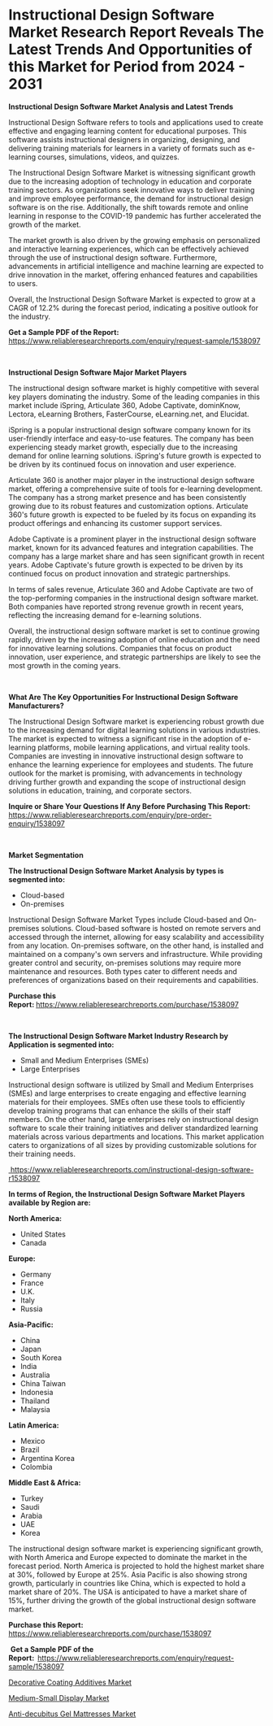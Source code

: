 <p><h1>Instructional Design Software Market Research Report Reveals The Latest Trends And Opportunities of this Market for Period from 2024 - 2031</h1></p><p><strong>Instructional Design Software Market Analysis and Latest Trends</strong></p>
<p><p>Instructional Design Software refers to tools and applications used to create effective and engaging learning content for educational purposes. This software assists instructional designers in organizing, designing, and delivering training materials for learners in a variety of formats such as e-learning courses, simulations, videos, and quizzes.</p><p>The Instructional Design Software Market is witnessing significant growth due to the increasing adoption of technology in education and corporate training sectors. As organizations seek innovative ways to deliver training and improve employee performance, the demand for instructional design software is on the rise. Additionally, the shift towards remote and online learning in response to the COVID-19 pandemic has further accelerated the growth of the market.</p><p>The market growth is also driven by the growing emphasis on personalized and interactive learning experiences, which can be effectively achieved through the use of instructional design software. Furthermore, advancements in artificial intelligence and machine learning are expected to drive innovation in the market, offering enhanced features and capabilities to users.</p><p>Overall, the Instructional Design Software Market is expected to grow at a CAGR of 12.2% during the forecast period, indicating a positive outlook for the industry.</p></p>
<p><strong>Get a Sample PDF of the Report:&nbsp;</strong> <a href="https://www.reliableresearchreports.com/enquiry/request-sample/1538097">https://www.reliableresearchreports.com/enquiry/request-sample/1538097</a></p>
<p>&nbsp;</p>
<p><strong>Instructional Design Software Major Market Players</strong></p>
<p><p>The instructional design software market is highly competitive with several key players dominating the industry. Some of the leading companies in this market include iSpring, Articulate 360, Adobe Captivate, dominKnow, Lectora, eLearning Brothers, FasterCourse, eLearning.net, and Elucidat.</p><p>iSpring is a popular instructional design software company known for its user-friendly interface and easy-to-use features. The company has been experiencing steady market growth, especially due to the increasing demand for online learning solutions. iSpring's future growth is expected to be driven by its continued focus on innovation and user experience.</p><p>Articulate 360 is another major player in the instructional design software market, offering a comprehensive suite of tools for e-learning development. The company has a strong market presence and has been consistently growing due to its robust features and customization options. Articulate 360's future growth is expected to be fueled by its focus on expanding its product offerings and enhancing its customer support services.</p><p>Adobe Captivate is a prominent player in the instructional design software market, known for its advanced features and integration capabilities. The company has a large market share and has seen significant growth in recent years. Adobe Captivate's future growth is expected to be driven by its continued focus on product innovation and strategic partnerships.</p><p>In terms of sales revenue, Articulate 360 and Adobe Captivate are two of the top-performing companies in the instructional design software market. Both companies have reported strong revenue growth in recent years, reflecting the increasing demand for e-learning solutions.</p><p>Overall, the instructional design software market is set to continue growing rapidly, driven by the increasing adoption of online education and the need for innovative learning solutions. Companies that focus on product innovation, user experience, and strategic partnerships are likely to see the most growth in the coming years.</p></p>
<p>&nbsp;</p>
<p><strong>What Are The Key Opportunities For Instructional Design Software Manufacturers?</strong></p>
<p><p>The Instructional Design Software market is experiencing robust growth due to the increasing demand for digital learning solutions in various industries. The market is expected to witness a significant rise in the adoption of e-learning platforms, mobile learning applications, and virtual reality tools. Companies are investing in innovative instructional design software to enhance the learning experience for employees and students. The future outlook for the market is promising, with advancements in technology driving further growth and expanding the scope of instructional design solutions in education, training, and corporate sectors.</p></p>
<p><strong>Inquire or Share Your Questions If Any Before Purchasing This Report:</strong> <a href="https://www.reliableresearchreports.com/enquiry/pre-order-enquiry/1538097">https://www.reliableresearchreports.com/enquiry/pre-order-enquiry/1538097</a></p>
<p>&nbsp;</p>
<p><strong>Market Segmentation</strong></p>
<p><strong>The Instructional Design Software Market Analysis by types is segmented into:</strong></p>
<p><ul><li>Cloud-based</li><li>On-premises</li></ul></p>
<p><p>Instructional Design Software Market Types include Cloud-based and On-premises solutions. Cloud-based software is hosted on remote servers and accessed through the internet, allowing for easy scalability and accessibility from any location. On-premises software, on the other hand, is installed and maintained on a company's own servers and infrastructure. While providing greater control and security, on-premises solutions may require more maintenance and resources. Both types cater to different needs and preferences of organizations based on their requirements and capabilities.</p></p>
<p><strong>Purchase this Report:&nbsp;</strong><a href="https://www.reliableresearchreports.com/purchase/1538097">https://www.reliableresearchreports.com/purchase/1538097</a></p>
<p>&nbsp;</p>
<p><strong>The Instructional Design Software Market Industry Research by Application is segmented into:</strong></p>
<p><ul><li>Small and Medium Enterprises (SMEs)</li><li>Large Enterprises</li></ul></p>
<p><p>Instructional design software is utilized by Small and Medium Enterprises (SMEs) and large enterprises to create engaging and effective learning materials for their employees. SMEs often use these tools to efficiently develop training programs that can enhance the skills of their staff members. On the other hand, large enterprises rely on instructional design software to scale their training initiatives and deliver standardized learning materials across various departments and locations. This market application caters to organizations of all sizes by providing customizable solutions for their training needs.</p></p>
<p><a href="https://www.reliableresearchreports.com/instructional-design-software-r1538097">&nbsp;https://www.reliableresearchreports.com/instructional-design-software-r1538097</a></p>
<p><strong>In terms of Region, the Instructional Design Software Market Players available by Region are:</strong></p>
<p>
    <p> <strong> North America: </strong>
        <ul>
            <li>United States</li>
            <li>Canada</li>
        </ul>
        </p> 
    <p> <strong> Europe: </strong>
        <ul>
            <li>Germany</li>
            <li>France</li>
            <li>U.K.</li>
            <li>Italy</li>
            <li>Russia</li>
        </ul>
        </p> 
    <p> <strong> Asia-Pacific: </strong>
        <ul>
            <li>China</li>
            <li>Japan</li>
            <li>South Korea</li>
            <li>India</li>
            <li>Australia</li>
            <li>China Taiwan</li>
            <li>Indonesia</li>
            <li>Thailand</li>
            <li>Malaysia</li>
        </ul>
        </p> 
    <p> <strong> Latin America: </strong>
        <ul>
            <li>Mexico</li>
            <li>Brazil</li>
            <li>Argentina Korea</li>
            <li>Colombia</li>
        </ul>
        </p> 
    <p> <strong> Middle East & Africa: </strong>
        <ul>
            <li>Turkey</li>
            <li>Saudi</li>
            <li>Arabia</li>
            <li>UAE</li>
            <li>Korea</li>
        </ul>
    </p>
    </p>
<p><p>The instructional design software market is experiencing significant growth, with North America and Europe expected to dominate the market in the forecast period. North America is projected to hold the highest market share at 30%, followed by Europe at 25%. Asia Pacific is also showing strong growth, particularly in countries like China, which is expected to hold a market share of 20%. The USA is anticipated to have a market share of 15%, further driving the growth of the global instructional design software market.</p></p>
<p><strong>Purchase this Report: </strong><a href="https://www.reliableresearchreports.com/purchase/1538097">https://www.reliableresearchreports.com/purchase/1538097</a></p>
<p>&nbsp;<strong>Get a Sample PDF of the Report:&nbsp;&nbsp;</strong><a href="https://www.reliableresearchreports.com/enquiry/request-sample/1538097">https://www.reliableresearchreports.com/enquiry/request-sample/1538097</a></p>
<p><strong></strong></p>
<p><p><a href="https://www.linkedin.com/pulse/decorative-coating-additives-market-growth-trends-covid-19-zvc8e">Decorative Coating Additives Market</a></p><p><a href="https://www.linkedin.com/pulse/medium-small-display-market-exploring-share-trends-future-uctme">Medium-Small Display Market</a></p><p><a href="https://www.linkedin.com/pulse/anti-decubitus-gel-mattressesnbspmarket-focuses-market-share-nbxke">Anti-decubitus Gel Mattresses Market</a></p></p>